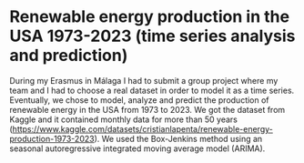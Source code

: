 # Renewable energy production in the USA 1973-2023 (time series analysis and prediction)

During my Erasmus in Málaga I had to submit a group project where my team and I had to choose a real dataset in order to model it as a time series. Eventually, we chose to model, analyze and predict the production of renewable energy in the USA from 1973 to 2023. We got the dataset from Kaggle and it contained monthly data for more than 50 years (https://www.kaggle.com/datasets/cristianlapenta/renewable-energy-production-1973-2023). We used the Box-Jenkins method using an seasonal autoregressive integrated moving average model (ARIMA). 
